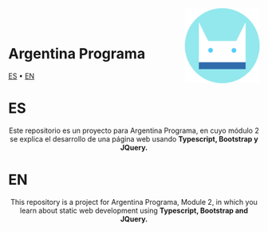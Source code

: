 <img  width="150" height="150" align="right" src="https://github.com/ClassicalJo/portfolio/blob/master/public/widetile.png?raw=true">

<h1 style="padding-top:35px"> Argentina Programa
</h1> 

[ES](#ES) • [EN](#EN) 




# ES
<div align="center">

Este repositorio es un proyecto para Argentina Programa, en cuyo módulo 2 se explica el desarrollo de una página web usando <strong>Typescript, Bootstrap y JQuery.</strong>
</div>



# EN
<div align="center">
This repository is a project for Argentina Programa, Module 2, in which you learn about static web development using <strong>Typescript, Bootstrap and JQuery.</strong>
</div>